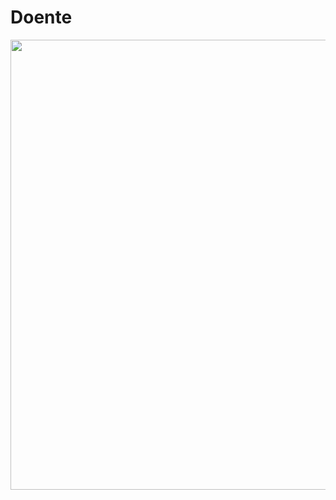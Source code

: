 # Doente
<img src= "https://live.staticflickr.com/65535/52686287157_f60de71f6d_n.jpg" height = "720" width = "1280" />
